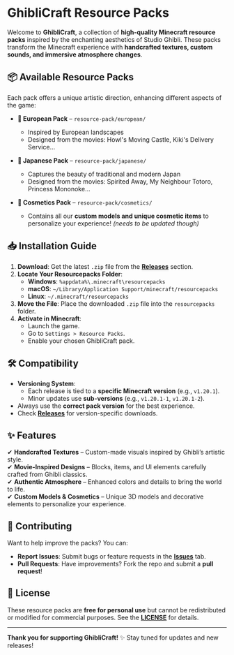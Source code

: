 <!--- Add a cool banner with GhibliCraft title here -->

# GhibliCraft Resource Packs  

Welcome to **GhibliCraft**, a collection of **high-quality Minecraft resource packs** inspired by the enchanting aesthetics of Studio Ghibli. These packs transform the Minecraft experience with **handcrafted textures, custom sounds, and immersive atmosphere changes**.  

## 📦 Available Resource Packs  

Each pack offers a unique artistic direction, enhancing different aspects of the game:  

- **🎨 European Pack** – `resource-pack/european/`  
  - Inspired by European landscapes
  - Designed from the movies: Howl's Moving Castle, Kiki's Delivery Service...

- **🏯 Japanese Pack** – `resource-pack/japanese/`  
  - Captures the beauty of traditional and modern Japan
  - Designed from the movies: Spirited Away, My Neighbour Totoro, Princess Mononoke...  

- **🧢 Cosmetics Pack** – `resource-pack/cosmetics/`  
  - Contains all our **custom models and unique cosmetic items** to personalize your experience! *(needs to be updated though)*

## 📥 Installation Guide  

1. **Download**: Get the latest `.zip` file from the **[Releases](https://github.com/GhibliCraft/resource_packs/releases)** section.  
2. **Locate Your Resourcepacks Folder**:  
   - **Windows**: `%appdata%\.minecraft\resourcepacks`  
   - **macOS**: `~/Library/Application Support/minecraft/resourcepacks`  
   - **Linux**: `~/.minecraft/resourcepacks`  
3. **Move the File**: Place the downloaded `.zip` file into the `resourcepacks` folder.  
4. **Activate in Minecraft**:  
   - Launch the game.  
   - Go to `Settings > Resource Packs`.  
   - Enable your chosen GhibliCraft pack.  

## 🛠️ Compatibility  

- **Versioning System**:  
  - Each release is tied to a **specific Minecraft version** (e.g., `v1.20.1`).  
  - Minor updates use **sub-versions** (e.g., `v1.20.1-1`, `v1.20.1-2`).  
- Always use the **correct pack version** for the best experience.  
- Check **[Releases](https://github.com/GhibliCraft/resource_packs/releases)** for version-specific downloads.  

## ✨ Features  

✔ **Handcrafted Textures** – Custom-made visuals inspired by Ghibli’s artistic style.\
✔ **Movie-Inspired Designs** – Blocks, items, and UI elements carefully crafted from Ghibli classics.\
✔ **Authentic Atmosphere** – Enhanced colors and details to bring the world to life.\
✔ **Custom Models & Cosmetics** – Unique 3D models and decorative elements to personalize your experience.


## 🤝 Contributing  

Want to help improve the packs? You can:  

- **Report Issues**: Submit bugs or feature requests in the **[Issues](https://github.com/GhibliCraft/resource_packs/issues)** tab.  
- **Pull Requests**: Have improvements? Fork the repo and submit a **pull request**!  

## 📜 License  

These resource packs are **free for personal use** but cannot be redistributed or modified for commercial purposes. See the **[LICENSE](https://github.com/GhibliCraft/resource_packs/blob/main/LICENSE)** for details.  

---

**Thank you for supporting GhibliCraft!** ✨ Stay tuned for updates and new releases!  

